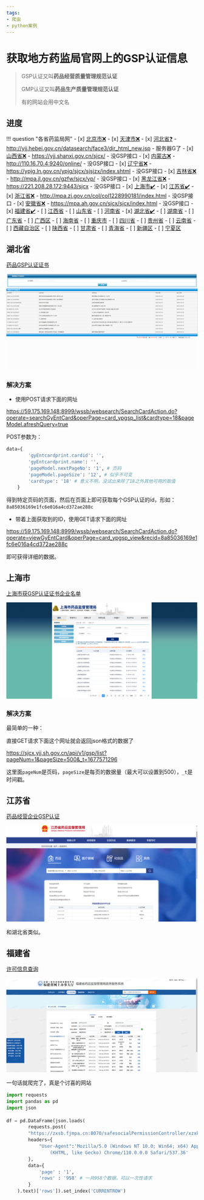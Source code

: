 ```yaml
---
tags:
- 爬虫
- python案例
---
```


# 获取地方药监局官网上的GSP认证信息
> GSP认证又叫**药品经营质量管理规范认证**
> 
> GMP认证又叫**药品生产质量管理规范认证**
> 
> 有的网站会用中文名

## 进度


!!! question "各省药监局网"
    - [x] [北京市❌](http://yjj.beijing.gov.cn/)
    - [x] [天津市❌](http://scjg.tj.gov.cn/)
    - [x] [河北省❓](http://yjj.hebei.gov.cn/)
      - http://yjj.hebei.gov.cn/datasearch/face3/dir_html_new.jsp
      - 服务器G了
    - [x] [山西省❌](http://yjj.shanxi.gov.cn)
      - https://yjj.shanxi.gov.cn/sjcx/
      - 没GSP接口
    - [x] [内蒙古❌](http://mpa.nmg.gov.cn)
      - http://110.16.70.4:9240/online/
      - 没GSP接口
    - [x] [辽宁省❌](http://ypjg.ln.gov.cn/)
      - https://ypjg.ln.gov.cn/ypjg/sjcx/sjsjzx/index.shtml
      - 没GSP接口
    - [x] [吉林省❌](http://mpa.JL.gov.cn)
      - http://mpa.jl.gov.cn/gzfw/sjcx/yp/
      - 没GSP接口
    - [x] [黑龙江省❌](http://mpa.hlj.gov.cn/)
      - https://221.208.28.172:9443/sjcx
      - 没GSP接口
    - [x] [上海市✔️](http://yjj.sh.gov.cn/)
    - [x] [江苏省✔️](http://da.jiangsu.gov.cn/)
    - [x] [浙江省❌](http://mpa.zj.gov.cn/)
      - http://mpa.zj.gov.cn/col/col1228990181/index.html
      - 没GSP接口
    - [x] [安徽省❌](http://mpa.ah.gov.cn)
      - https://mpa.ah.gov.cn/sjcx/sjcx/index.html
      - 没GSP接口
    - [x] [福建省✔️](http://yjj.scjgj.fujian.gov.cn/default.htm)
    - [ ] [江西省](http://mpa.jiangxi.gov.cn/)
    - [ ] [山东省](http://mpa.shandong.gov.cn)
    - [ ] [河南省](http://yjj.henan.gov.cn/)
    - [x] [湖北省✔️](http://mpa.hubei.gov.cn/)
    - [ ] [湖南省](http://mpa.hunan.gov.cn/)
    - [ ] [广东省](http://mpa.gd.gov.cn/)
    - [ ] [广西区](http://yjj.gxzf.gov.cn/)
    - [ ] [海南省](http://amr.hainan.gov.cn/himpa/)
    - [ ] [重庆市](http://yaojianju.cq.gov.cn/)
    - [ ] [四川省](http://yjj.sc.gov.cn/)
    - [ ] [贵州省](http://yjj.guizhou.gov.cn/)
    - [ ] [云南省](http://mpa.yn.gov.cn/)
    - [ ] [西藏自治区](http://mpa.xizang.gov.cn/)
    - [ ] [陕西省](http://mpa.shaanxi.gov.cn/)
    - [ ] [甘肃省](http://yjj.gansu.gov.cn)
    - [ ] [青海省](http://ypjgj.qinghai.gov.cn/)
    - [ ] [新疆区](http://mpa.xinjiang.gov.cn/)
    - [ ] [宁夏区](http://nxyjj.nx.gov.cn)

## 湖北省

[药品GSP认证证书](https://59.175.169.148:8999/wssb/websearch/SearchCardAction.do?operate=searchGyEntCard&operPage=card_ypgsp_list&cardtype=18)

![image-20230228154637849](assets/image-20230228154637849.png)

### 解决方案
- 使用POST请求下面的网址

https://59.175.169.148:8999/wssb/websearch/SearchCardAction.do?operate=searchGyEntCard&operPage=card_ypgsp_list&cardtype=18&pageModel.afreshQuery=true

POST参数为：

```python
data={
        'gyEntcardprint.cardid': '',
        'gyEntcardprint.name': '',
        'pageModel.nextPageNo': '1', # 页码
        'pageModel.pageSize': '12', # 似乎不可变
        'cardtype': '18' # 意义不明，没试出来除了18之外其他可用的取值
    }
```

得到特定页码的页面，然后在页面上即可获取每个GSP认证的id，形如：`8a85036169e1fc6e016a4cd372ae288c`

- 带着上面获取到的ID，使用GET请求下面的网址

https://59.175.169.148:8999/wssb/websearch/SearchCardAction.do?operate=viewGyEntCard&operPage=card_ypgsp_view&recid=8a85036169e1fc6e016a4cd372ae288c

即可获得详细的数据。

## 上海市

[上海市获GSP认证证书企业名单](https://sjcx.yjj.sh.gov.cn/#/gsp)

![image-20230228154648418](assets/image-20230228154648418.png)

### 解决方案

最简单的一种：

直接GET请求下面这个网址就会返回json格式的数据了

https://sjcx.yjj.sh.gov.cn/api/v1/gsp/list?pageNum=1&pageSize=500&_t=1677571296

这里面`pageNum`是页码，`pageSize`是每页的数据量（最大可以设置到500），`_t`是时间戳。

## 江苏省

[药品经营企业GSP认证](https://zwpt.da.jiangsu.gov.cn/datacenter/dc/list/9ef795a57980417cb24c274d67059910?pageNo=1)

![image-20230228154754970](assets/image-20230228154754970.png)

和湖北省类似。

## 福建省
[许可信息查询](https://zxsb.fjmpa.cn:8070/webSiteController/view.do?navTarget=website/xkcx/xkcx_search&tabFlag=drug&typeFlag=druggsp)

![image-20230301114038261](assets/image-20230301114038261.png)


一句话就爬完了，真是个讨喜的网站
```python
import requests
import pandas as pd
import json

df = pd.DataFrame(json.loads(
        requests.post(
        "https://zxsb.fjmpa.cn:8070/safesocialPermissionController/xzxkListEasyUI.do?xktype=12",
        headers={
            "User-Agent":'Mozilla/5.0 (Windows NT 10.0; Win64; x64) AppleWebKit/537.36 \
                (KHTML, like Gecko) Chrome/110.0.0.0 Safari/537.36'
        },
        data={
            'page' : '1',
            'rows' : '958' # 一共958个数据，可以一次性请求
        }
    ).text)['rows']).set_index('CURRENTROW')
```